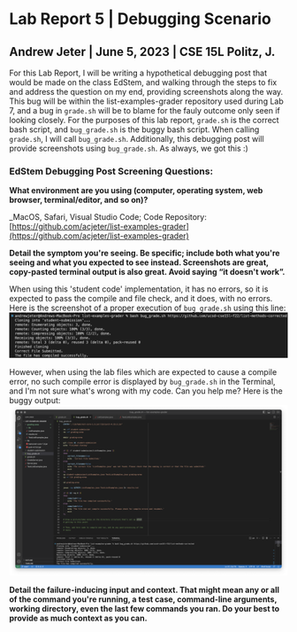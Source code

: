 # Lab Report 5 | Debugging Scenario
## Andrew Jeter | June 5, 2023 | CSE 15L Politz, J.

For this Lab Report, I will be writing a hypothetical debugging post that would be made on the class EdStem, and walking through the steps to fix and address the question on my end, providing screenshots along the way. This bug will be within the list-examples-grader repository used during Lab 7, and a bug in `grade.sh` will be to blame for the fauly outcome only seen if looking closely. For the purposes of this lab report, `grade.sh` is the correct bash script, and `bug_grade.sh` is the buggy bash script. When calling `grade.sh`, I will call `bug_grade.sh`. Additionally, this debugging post will provide screenshots using `bug_grade.sh`. As always, we got this :) 

### EdStem Debugging Post Screening Questions:

**What environment are you using (computer, operating system, web browser, terminal/editor, and so on)?**

_MacOS, Safari, Visual Studio Code; Code Repository: [https://github.com/acjeter/list-examples-grader](https://github.com/acjeter/list-examples-grader)

**Detail the symptom you're seeing. Be specific; include both what you're seeing and what you expected to see instead. Screenshots are great, copy-pasted terminal output is also great. Avoid saying “it doesn't work”.**

When using this 'student code' implementation, it has no errors, so it is expected to pass the compile and file check, and it does, with no errors. Here is the screenshot of a proper execution of `bug_grade.sh` using this line: ![Image](https://github.com/acjeter/cse15l-lab-reports/blob/main/LR5-SS1-bug-grade.png)


However, when using the lab files which are expected to cause a compile error, no such compile error is displayed by `bug_grade.sh` in the Terminal, and I'm not sure what's wrong with my code. Can you help me? Here is the buggy output: ![Image](https://github.com/acjeter/cse15l-lab-reports/blob/main/LR5-SS2.5-bug-grade.png)

**Detail the failure-inducing input and context. That might mean any or all of the command you're running, a test case, command-line arguments, working directory, even the last few commands you ran. Do your best to provide as much context as you can.**

